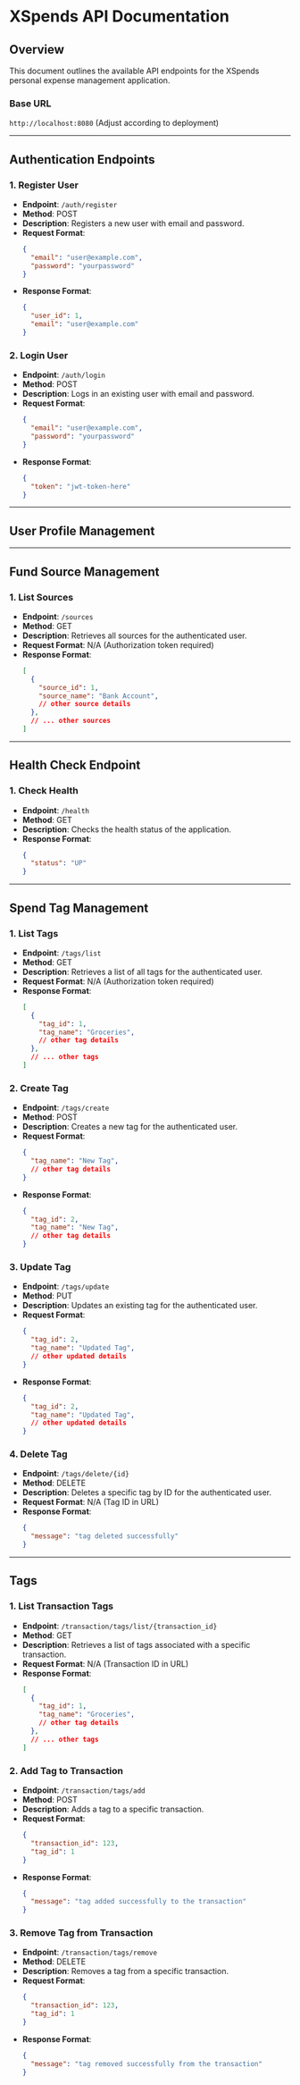 # XSpends API Documentation

## Overview
This document outlines the available API endpoints for the XSpends personal expense management application.

### Base URL
`http://localhost:8080` (Adjust according to deployment)

---

## Authentication Endpoints

### 1. Register User
- **Endpoint**: `/auth/register`
- **Method**: POST
- **Description**: Registers a new user with email and password.
- **Request Format**:
  ```json
  {
    "email": "user@example.com",
    "password": "yourpassword"
  }
  ```
- **Response Format**:
  ```json
  {
    "user_id": 1,
    "email": "user@example.com"
  }
  ```

### 2. Login User
- **Endpoint**: `/auth/login`
- **Method**: POST
- **Description**: Logs in an existing user with email and password.
- **Request Format**:
  ```json
  {
    "email": "user@example.com",
    "password": "yourpassword"
  }
  ```
- **Response Format**:
  ```json
  {
    "token": "jwt-token-here"
  }
  ```

---

## User Profile Management

---

## Fund Source Management

### 1. List Sources
- **Endpoint**: `/sources` 
- **Method**: GET
- **Description**: Retrieves all sources for the authenticated user.
- **Request Format**: N/A (Authorization token required)
- **Response Format**:
  ```json
  [
    {
      "source_id": 1,
      "source_name": "Bank Account",
      // other source details
    },
    // ... other sources
  ]
  ```

---

## Health Check Endpoint

### 1. Check Health
- **Endpoint**: `/health`
- **Method**: GET
- **Description**: Checks the health status of the application.
- **Response Format**:
  ```json
  {
    "status": "UP"
  }
  ```

---

## Spend Tag Management

### 1. List Tags
- **Endpoint**: `/tags/list`
- **Method**: GET
- **Description**: Retrieves a list of all tags for the authenticated user.
- **Request Format**: N/A (Authorization token required)
- **Response Format**:
  ```json
  [
    {
      "tag_id": 1,
      "tag_name": "Groceries",
      // other tag details
    },
    // ... other tags
  ]
  ```

### 2. Create Tag
- **Endpoint**: `/tags/create`
- **Method**: POST
- **Description**: Creates a new tag for the authenticated user.
- **Request Format**:
  ```json
  {
    "tag_name": "New Tag",
    // other tag details
  }
  ```
- **Response Format**:
  ```json
  {
    "tag_id": 2,
    "tag_name": "New Tag",
    // other tag details
  }
  ```

### 3. Update Tag
- **Endpoint**: `/tags/update`
- **Method**: PUT
- **Description**: Updates an existing tag for the authenticated user.
- **Request Format**:
  ```json
  {
    "tag_id": 2,
    "tag_name": "Updated Tag",
    // other updated details
  }
  ```
- **Response Format**:
  ```json
  {
    "tag_id": 2,
    "tag_name": "Updated Tag",
    // other updated details
  }
  ```

### 4. Delete Tag
- **Endpoint**: `/tags/delete/{id}`
- **Method**: DELETE
- **Description**: Deletes a specific tag by ID for the authenticated user.
- **Request Format**: N/A (Tag ID in URL)
- **Response Format**:
  ```json
  {
    "message": "tag deleted successfully"
  }
  ```

---

## Tags 

### 1. List Transaction Tags
- **Endpoint**: `/transaction/tags/list/{transaction_id}`
- **Method**: GET
- **Description**: Retrieves a list of tags associated with a specific transaction.
- **Request Format**: N/A (Transaction ID in URL)
- **Response Format**:
  ```json
  [
    {
      "tag_id": 1,
      "tag_name": "Groceries",
      // other tag details
    },
    // ... other tags
  ]
  ```

### 2. Add Tag to Transaction
- **Endpoint**: `/transaction/tags/add`
- **Method**: POST
- **Description**: Adds a tag to a specific transaction.
- **Request Format**:
  ```json
  {
    "transaction_id": 123,
    "tag_id": 1
  }
  ```
- **Response Format**:
  ```json
  {
    "message": "tag added successfully to the transaction"
  }
  ```

### 3. Remove Tag from Transaction
- **Endpoint**: `/transaction/tags/remove`
- **Method**: DELETE
- **Description**: Removes a tag from a specific transaction.
- **Request Format**:
  ```json
  {
    "transaction_id": 123,
    "tag_id": 1
  }
  ```
- **Response Format**:
  ```json
  {
    "message": "tag removed successfully from the transaction"
  }
  ```
